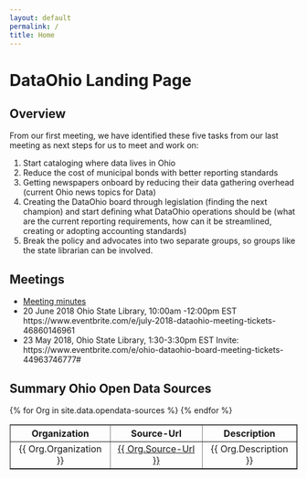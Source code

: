 ```yaml
---
layout: default
permalink: /
title: Home
---
```

# DataOhio Landing Page
## Overview
From our first meeting, we have identified these five tasks from our last meeting as next steps for us to meet and work on:
<ol>
<li>Start cataloging where data lives in Ohio</li>
<li>Reduce the cost of municipal bonds with better reporting standards</li>
<li>Getting newspapers onboard by reducing their data gathering overhead (current Ohio news topics for Data) </li>
<li>Creating the DataOhio board through legislation (finding the next champion) and start defining what DataOhio operations should be (what are the current reporting requirements, how can it be streamlined, creating or adopting accounting standards)</li>
<li>Break the policy and advocates into two separate groups, so groups like the state librarian can be involved.</li>
</ol>

## Meetings
<ul>
<li><a href="https://docs.google.com/document/d/10ege32EMGPdF6TH-B2NGlSXiNO3WPkm_9z7pQcXUKRw/edit?usp=sharing">Meeting minutes</a>
</li>
<li>20 June 2018  Ohio State Library, 10:00am -12:00pm EST
https://www.eventbrite.com/e/july-2018-dataohio-meeting-tickets-46860146961
</li>
<li>23 May 2018, Ohio State Library, 1:30-3:30pm EST
Invite: https://www.eventbrite.com/e/ohio-dataohio-board-meeting-tickets-44963746777#
</li>
</ul>

## Summary Ohio Open Data Sources
<table cellpadding="10" border="1">
	<tr>
		<th>Organization</th><th>Source-Url</th><th>Description</th>
	</tr>
{% for Org in site.data.opendata-sources %}
  <tr>
  	<td class="tablecolumn largetablecolumn" align="center">{{ Org.Organization }}</td>
  	<td class="tablecolumn" align="center"><a href="{{ Org.Source-Url }}">{{ Org.Source-Url }}</a></td>
  	<td class="tablecolumn largetablecolumn" align="center">{{ Org.Description }}</td>
  </tr>
{% endfor %}
</table>
